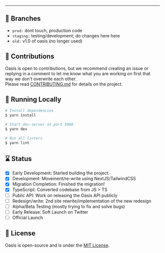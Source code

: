 ---

## 🌴 Branches
- ```prod:``` dont touch, production code
- ```staging:``` testing/development; do changes here here
- ```old:``` v1.0 of oasis (no longer used)

## 🚀 Contributions

Oasis is open to contributions, but we recommend creating an issue or replying in a comment to let me know what you are working on first that way we don't overwrite each other. <br/>
Please read [CONTRIBUTING.md](https://github.com/heybereket/oasis/blob/main/docs/CONTRIBUTING.md) for details on the project.

## 🔨 Running Locally
```bash
# Install dependencies
$ yarn install
 
# Start dev-server at port 3000
$ yarn dev
 
# Run all linters
$ yarn lint
```

## ⌛ Status
- [x] Early Development: Started building the project.
- [x] Development: Movement/re-write using NextJS/TailwindCSS
- [x] Migration Completion: Finished the migration!
- [x] TypeScript: Converted codebase from JS > TS
- [ ] Public API: Work on releasing the Oasis API publicly 
- [ ] Redesign/write: 2nd site rewrite/implementation of the new redesign
- [ ] Alpha/Beta Testing (mostly trying to fix and solve bugs)
- [ ] Early Release: Soft Launch on Twitter
- [ ] Official Launch

## 📄 License
Oasis is open-source and is under the <a href="https://github.com/heybereket/oasis/blob/main/LICENSE">MIT License</a>. 
